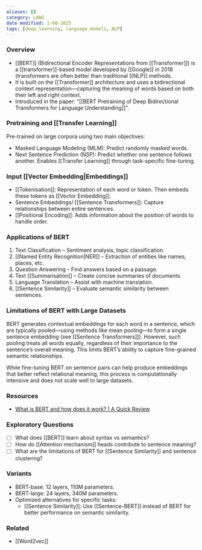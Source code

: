 ```yaml
---
aliases: []
category: LANG
date modified: 1-08-2025
tags: [deep_learning, language_models, NLP]
---
```

### Overview
* [[BERT]] (Bidirectional Encoder Representations from [[Transformer]]) is a [[transformer]]-based model developed by [[Google]] in 2018 (transformers are often better than traditional [[NLP]] methods.
* It is built on the [[Transformer]] architecture and uses a bidirectional context representation—capturing the meaning of words based on both their left and right context.
* Introduced in the paper: "[[BERT Pretraining of Deep Bidirectional Transformers for Language Understanding]]".

### Pretraining and [[Transfer Learning]]

Pre-trained on large corpora using two main objectives:
  * Masked Language Modeling (MLM): Predict randomly masked words.
  * Next Sentence Prediction (NSP): Predict whether one sentence follows another.
Enables [[Transfer Learning]] through task-specific fine-tuning.
### Input [[Vector Embedding|Embeddings]]

* [[Tokenisation]]: Representation of each word or token. Then embeds these tokens as [[Vector Embedding]].
* Sentence Embeddings/ [[Sentence Transformers]]: Capture relationships between entire sentences.
* [[Positional Encoding]]: Adds information about the position of words to handle order.

### Applications of BERT
1. Text Classification – Sentiment analysis, topic classification.
2. [[Named Entity Recognition|NER]] – Extraction of entities like names, places, etc.
3. Question Answering – Find answers based on a passage.
4. Text [[Summarisation]] – Create concise summaries of documents.
5. Language Translation – Assist with machine translation.
6. [[Sentence Similarity]] – Evaluate semantic similarity between sentences.

### Limitations of BERT with Large Datasets

BERT generates contextual embeddings for each word in a sentence, which are typically pooled—using methods like mean pooling—to form a single sentence embedding (see [[Sentence Transformers]]). However, such pooling treats all words equally, regardless of their importance to the sentence’s overall meaning. This limits BERT’s ability to capture fine-grained semantic relationships.

While fine-tuning BERT on sentence pairs can help produce embeddings that better reflect relational meaning, this process is computationally intensive and does not scale well to large datasets.
### Resources
* [What is BERT and how does it work? | A Quick Review](https://www.youtube.com/watch?v=6ahxPTLZxU8&list=PLcWfeUsAys2my8yUlOa6jEWB1-QbkNSUl&index=12)
### Exploratory Questions

* [ ] What does [[BERT]] learn about syntax vs semantics?
* [ ] How do [[Attention mechanism]] heads contribute to sentence meaning?
* [ ] What are the limitations of BERT for [[Sentence Similarity]] and sentence clustering?

### Variants
* BERT-base: 12 layers, 110M parameters.
* BERT-large: 24 layers, 340M parameters.
* Optimized alternatives for specific tasks:
	* [[Sentence Similarity]]: Use [[Sentence-BERT]] instead of BERT for better performance on semantic similarity.

### Related
- [[Word2vec]]